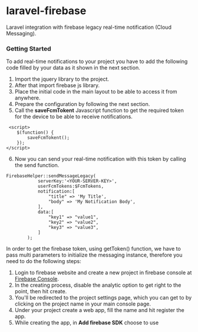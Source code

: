# laravel-firebase
Laravel integration with firebase legacy real-time notification (Cloud Messaging).


### Getting Started
To add real-time notifications to your project you have to add the following code filled by your data as it shown in the next section.

1. Import the jquery library to the project.
2. After that import firebase js library.
3. Place the initial code in the main layout to be able to access it from anywhere.
4. Prepare the configuration by following the next section.
5. Call the **saveFcmTokent** Javascript function to get the required token for the device to be able to receive notifications.

```
 <script>
	$(function() {
	    saveFcmTokent();
	});
</script>
```
 
6. Now you can send your real-time notification with this token by calling the send function.


```
FirebaseHelper::sendMessageLegacy(
            serverKey:'<YOUR-SERVER-KEY>',
            userFcmTokens:$FcmTokens,
            notification:[
                "title" => 'My Title',
                "body" => 'My Notification Body',
            ],
            data:[
                "key1" => "value1",
                "key2" => "value2",
                "key3" => "value3",
            ]
        );
```
In order to get the firebase token, using getToken() function, we have to pass multi parameters to initialize the messaging instance, therefore you need to do the following steps:

1. Login to firebase website and create a new project in firebase console at [Firebase Console](https://console.firebase.google.com/).
2. In the creating process, disable the analytic option to get right to the point, then hit create.
3. You'll be redirected to the project settings page, which you can get to by clicking on the project name in your main console page.
4. Under your project create a web app, fill the name and hit register the app.
5. While creating the app, in **Add firebase SDK** choose to use <script> tag option and continue.
6. In the page where you created the app, click on you’re app to get to the settings, and scroll down to your app, there you'll find your app **configuration**.
7. Now jump to Cloud Messaging tap, you'll see the api v1 enabled and the legacy disabled, hit the options button of the legacy choice and click on manage API in Google Cloud Console and then click enable.
8. Get back and refresh the cloud messaging page. You must find the legacy enabled with a server key.
9. Get your server key and add it to your requests as the code shown.


## Final Notes
The legacy version of firebase is not the recommended option over v1, yet it's fast, light and easy to integrate with.

## License
 laravel-firebase is MIT licensed, as found in the [LICENSE](https://github.com/ritta-ibrahim/laravel-firebase/blob/HEAD/LICENSE) file

